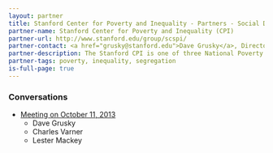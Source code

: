 ```yaml
---
layout: partner
title: Stanford Center for Poverty and Inequality - Partners - Social Data Science
partner-name: Stanford Center for Poverty and Inequality (CPI)
partner-url: http://www.stanford.edu/group/scspi/
partner-contact: <a href="grusky@stanford.edu">Dave Grusky</a>, Director
partner-description: The Stanford CPI is one of three National Poverty Centers and a nonpartisan research center dedicated to monitoring trends in poverty and inequality, explaining what's driving those trends, and developing science-based policy on poverty and inequality.
partner-tags: poverty, inequality, segregation
is-full-page: true
---
```


<h3>Conversations</h3>

- [Meeting on October 11, 2013](https://www.evernote.com/shard/s76/sh/b2d532d6-d7e1-430e-875d-3b0c5ed1c0a5/5b89121ebece7634dbc66775bc488857)
    - Dave Grusky
    - Charles Varner
    - Lester Mackey

